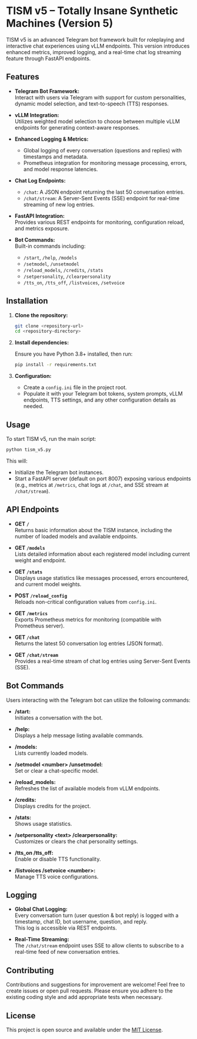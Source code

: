 # TISM v5 – Totally Insane Synthetic Machines (Version 5)

TISM v5 is an advanced Telegram bot framework built for roleplaying and interactive chat experiences using vLLM endpoints. This version introduces enhanced metrics, improved logging, and a real-time chat log streaming feature through FastAPI endpoints.

## Features

- **Telegram Bot Framework:**  
  Interact with users via Telegram with support for custom personalities, dynamic model selection, and text-to-speech (TTS) responses.

- **vLLM Integration:**  
  Utilizes weighted model selection to choose between multiple vLLM endpoints for generating context-aware responses.

- **Enhanced Logging & Metrics:**  
  - Global logging of every conversation (questions and replies) with timestamps and metadata.
  - Prometheus integration for monitoring message processing, errors, and model response latencies.

- **Chat Log Endpoints:**  
  - `/chat`: A JSON endpoint returning the last 50 conversation entries.
  - `/chat/stream`: A Server-Sent Events (SSE) endpoint for real-time streaming of new log entries.

- **FastAPI Integration:**  
  Provides various REST endpoints for monitoring, configuration reload, and metrics exposure.

- **Bot Commands:**  
  Built-in commands including:
  - `/start`, `/help`, `/models`
  - `/setmodel`, `/unsetmodel`
  - `/reload_models`, `/credits`, `/stats`
  - `/setpersonality`, `/clearpersonality`
  - `/tts_on`, `/tts_off`, `/listvoices`, `/setvoice`

## Installation

1. **Clone the repository:**

   ```bash
   git clone <repository-url>
   cd <repository-directory>
   ```

2. **Install dependencies:**

   Ensure you have Python 3.8+ installed, then run:

   ```bash
   pip install -r requirements.txt
   ```

3. **Configuration:**

   - Create a `config.ini` file in the project root.
   - Populate it with your Telegram bot tokens, system prompts, vLLM endpoints, TTS settings, and any other configuration details as needed.

## Usage

To start TISM v5, run the main script:

```bash
python tism_v5.py
```

This will:
- Initialize the Telegram bot instances.
- Start a FastAPI server (default on port 8007) exposing various endpoints (e.g., metrics at `/metrics`, chat logs at `/chat`, and SSE stream at `/chat/stream`).

## API Endpoints

- **GET `/`**  
  Returns basic information about the TISM instance, including the number of loaded models and available endpoints.

- **GET `/models`**  
  Lists detailed information about each registered model including current weight and endpoint.

- **GET `/stats`**  
  Displays usage statistics like messages processed, errors encountered, and current model weights.

- **POST `/reload_config`**  
  Reloads non-critical configuration values from `config.ini`.

- **GET `/metrics`**  
  Exports Prometheus metrics for monitoring (compatible with Prometheus server).

- **GET `/chat`**  
  Returns the latest 50 conversation log entries (JSON format).

- **GET `/chat/stream`**  
  Provides a real-time stream of chat log entries using Server-Sent Events (SSE).

## Bot Commands

Users interacting with the Telegram bot can utilize the following commands:

- **/start:**  
  Initiates a conversation with the bot.

- **/help:**  
  Displays a help message listing available commands.

- **/models:**  
  Lists currently loaded models.

- **/setmodel &lt;number&gt; /unsetmodel:**  
  Set or clear a chat-specific model.

- **/reload_models:**  
  Refreshes the list of available models from vLLM endpoints.

- **/credits:**  
  Displays credits for the project.

- **/stats:**  
  Shows usage statistics.

- **/setpersonality &lt;text&gt; /clearpersonality:**  
  Customizes or clears the chat personality settings.

- **/tts_on /tts_off:**  
  Enable or disable TTS functionality.

- **/listvoices /setvoice &lt;number&gt;:**  
  Manage TTS voice configurations.

## Logging

- **Global Chat Logging:**  
  Every conversation turn (user question & bot reply) is logged with a timestamp, chat ID, bot username, question, and reply.  
  This log is accessible via REST endpoints.

- **Real-Time Streaming:**  
  The `/chat/stream` endpoint uses SSE to allow clients to subscribe to a real-time feed of new conversation entries.

## Contributing

Contributions and suggestions for improvement are welcome! Feel free to create issues or open pull requests. Please ensure you adhere to the existing coding style and add appropriate tests when necessary.

## License

This project is open source and available under the [MIT License](LICENSE).
